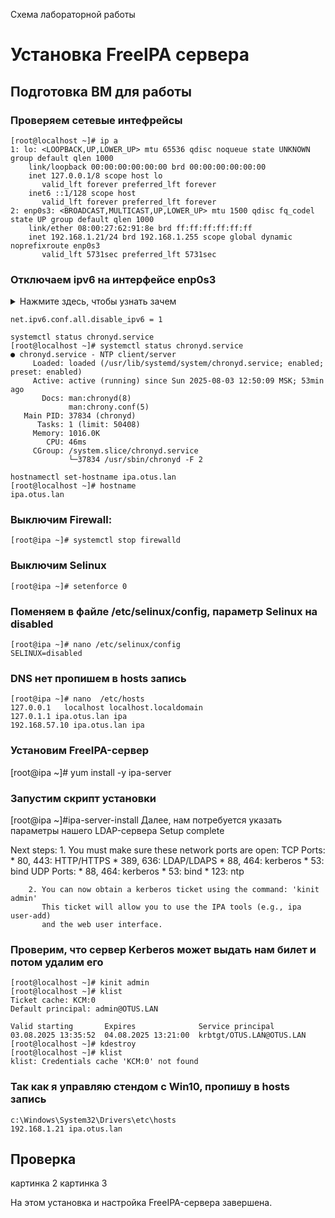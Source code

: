 Схема лабораторной работы 
# Установка FreeIPA сервера
## Подготовка ВМ для работы
### Проверяем сетевые интефрейсы
```
[root@localhost ~]# ip a
1: lo: <LOOPBACK,UP,LOWER_UP> mtu 65536 qdisc noqueue state UNKNOWN group default qlen 1000
    link/loopback 00:00:00:00:00:00 brd 00:00:00:00:00:00
    inet 127.0.0.1/8 scope host lo
       valid_lft forever preferred_lft forever
    inet6 ::1/128 scope host
       valid_lft forever preferred_lft forever
2: enp0s3: <BROADCAST,MULTICAST,UP,LOWER_UP> mtu 1500 qdisc fq_codel state UP group default qlen 1000
    link/ether 08:00:27:62:91:8e brd ff:ff:ff:ff:ff:ff
    inet 192.168.1.21/24 brd 192.168.1.255 scope global dynamic noprefixroute enp0s3
       valid_lft 5731sec preferred_lft 5731sec
```
### Отключаем ipv6 на интерфейсе enp0s3
<details>
  <summary>Нажмите здесь, чтобы узнать зачем</summary>
  <p> При первой попытке выполнить данную лабу v6 не был выключен и случилось следующее
     
      Could not reliably determine the server's fully qualified domain name, using fe80::a00:27ff:fe62:918e%enp0s3
     
      В Apache нет глобальной директивы ServerName и при установке использовался ipv6 адрес, что поломало мне стенд. Пришлось востанавливать ВМ из снимка
  </p>
</details>

```
net.ipv6.conf.all.disable_ipv6 = 1
```
```
systemctl status chronyd.service
[root@localhost ~]# systemctl status chronyd.service
● chronyd.service - NTP client/server
     Loaded: loaded (/usr/lib/systemd/system/chronyd.service; enabled; preset: enabled)
     Active: active (running) since Sun 2025-08-03 12:50:09 MSK; 53min ago
       Docs: man:chronyd(8)
             man:chrony.conf(5)
   Main PID: 37834 (chronyd)
      Tasks: 1 (limit: 50408)
     Memory: 1016.0K
        CPU: 46ms
     CGroup: /system.slice/chronyd.service
             └─37834 /usr/sbin/chronyd -F 2
```
```
hostnamectl set-hostname ipa.otus.lan
[root@localhost ~]# hostname
ipa.otus.lan

```
### Выключим Firewall:
```
[root@ipa ~]# systemctl stop firewalld
```
### Выключим Selinux
```
[root@ipa ~]# setenforce 0
```
### Поменяем в файле /etc/selinux/config, параметр Selinux на disabled
```
[root@ipa ~]# nano /etc/selinux/config
SELINUX=disabled
```
### DNS нет пропишем в hosts запись
```
[root@ipa ~]# nano  /etc/hosts
127.0.0.1   localhost localhost.localdomain 
127.0.1.1 ipa.otus.lan ipa
192.168.57.10 ipa.otus.lan ipa
```
### Установим FreeIPA-сервер
[root@ipa ~]# yum install -y ipa-server
### Запустим скрипт установки
[root@ipa ~]#ipa-server-install
Далее, нам потребуется указать параметры нашего LDAP-сервера
Setup complete

Next steps:
        1. You must make sure these network ports are open:
                TCP Ports:
                  * 80, 443: HTTP/HTTPS
                  * 389, 636: LDAP/LDAPS
                  * 88, 464: kerberos
                  * 53: bind
                UDP Ports:
                  * 88, 464: kerberos
                  * 53: bind
                  * 123: ntp

        2. You can now obtain a kerberos ticket using the command: 'kinit admin'
           This ticket will allow you to use the IPA tools (e.g., ipa user-add)
           and the web user interface.
### Проверим, что сервер Kerberos может выдать нам билет и потом удалим его
```
[root@localhost ~]# kinit admin
[root@localhost ~]# klist
Ticket cache: KCM:0
Default principal: admin@OTUS.LAN

Valid starting       Expires              Service principal
03.08.2025 13:35:52  04.08.2025 13:21:00  krbtgt/OTUS.LAN@OTUS.LAN
[root@localhost ~]# kdestroy
[root@localhost ~]# klist
klist: Credentials cache 'KCM:0' not found
```
### Так как я управляю стендом с Win10, пропишу в hosts запись
```
c:\Windows\System32\Drivers\etc\hosts
192.168.1.21 ipa.otus.lan
```
## Проверка 
картинка 2
картинка 3

На этом установка и настройка FreeIPA-сервера завершена.

